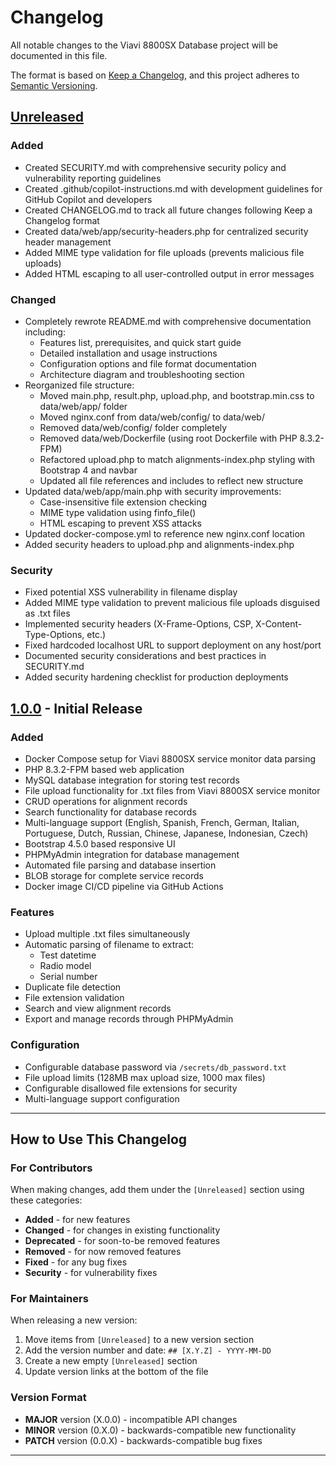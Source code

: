 # Changelog

All notable changes to the Viavi 8800SX Database project will be documented in this file.

The format is based on [Keep a Changelog](https://keepachangelog.com/en/1.0.0/),
and this project adheres to [Semantic Versioning](https://semver.org/spec/v2.0.0.html).

## [Unreleased]

### Added
- Created SECURITY.md with comprehensive security policy and vulnerability reporting guidelines
- Created .github/copilot-instructions.md with development guidelines for GitHub Copilot and developers
- Created CHANGELOG.md to track all future changes following Keep a Changelog format
- Created data/web/app/security-headers.php for centralized security header management
- Added MIME type validation for file uploads (prevents malicious file uploads)
- Added HTML escaping to all user-controlled output in error messages

### Changed
- Completely rewrote README.md with comprehensive documentation including:
  - Features list, prerequisites, and quick start guide
  - Detailed installation and usage instructions
  - Configuration options and file format documentation
  - Architecture diagram and troubleshooting section
- Reorganized file structure:
  - Moved main.php, result.php, upload.php, and bootstrap.min.css to data/web/app/ folder
  - Moved nginx.conf from data/web/config/ to data/web/
  - Removed data/web/config/ folder completely
  - Removed data/web/Dockerfile (using root Dockerfile with PHP 8.3.2-FPM)
  - Refactored upload.php to match alignments-index.php styling with Bootstrap 4 and navbar
  - Updated all file references and includes to reflect new structure
- Updated data/web/app/main.php with security improvements:
  - Case-insensitive file extension checking
  - MIME type validation using finfo_file()
  - HTML escaping to prevent XSS attacks
- Updated docker-compose.yml to reference new nginx.conf location
- Added security headers to upload.php and alignments-index.php

### Security
- Fixed potential XSS vulnerability in filename display
- Added MIME type validation to prevent malicious file uploads disguised as .txt files
- Implemented security headers (X-Frame-Options, CSP, X-Content-Type-Options, etc.)
- Fixed hardcoded localhost URL to support deployment on any host/port
- Documented security considerations and best practices in SECURITY.md
- Added security hardening checklist for production deployments

## [1.0.0] - Initial Release

### Added
- Docker Compose setup for Viavi 8800SX service monitor data parsing
- PHP 8.3.2-FPM based web application
- MySQL database integration for storing test records
- File upload functionality for .txt files from Viavi 8800SX service monitor
- CRUD operations for alignment records
- Search functionality for database records
- Multi-language support (English, Spanish, French, German, Italian, Portuguese, Dutch, Russian, Chinese, Japanese, Indonesian, Czech)
- Bootstrap 4.5.0 based responsive UI
- PHPMyAdmin integration for database management
- Automated file parsing and database insertion
- BLOB storage for complete service records
- Docker image CI/CD pipeline via GitHub Actions

### Features
- Upload multiple .txt files simultaneously
- Automatic parsing of filename to extract:
  - Test datetime
  - Radio model
  - Serial number
- Duplicate file detection
- File extension validation
- Search and view alignment records
- Export and manage records through PHPMyAdmin

### Configuration
- Configurable database password via `/secrets/db_password.txt`
- File upload limits (128MB max upload size, 1000 max files)
- Configurable disallowed file extensions for security
- Multi-language support configuration

---

## How to Use This Changelog

### For Contributors
When making changes, add them under the `[Unreleased]` section using these categories:

- **Added** - for new features
- **Changed** - for changes in existing functionality
- **Deprecated** - for soon-to-be removed features
- **Removed** - for now removed features
- **Fixed** - for any bug fixes
- **Security** - for vulnerability fixes

### For Maintainers
When releasing a new version:
1. Move items from `[Unreleased]` to a new version section
2. Add the version number and date: `## [X.Y.Z] - YYYY-MM-DD`
3. Create a new empty `[Unreleased]` section
4. Update version links at the bottom of the file

### Version Format
- **MAJOR** version (X.0.0) - incompatible API changes
- **MINOR** version (0.X.0) - backwards-compatible new functionality
- **PATCH** version (0.0.X) - backwards-compatible bug fixes

---

[Unreleased]: https://github.com/k9barry/viavi/compare/v1.0.0...HEAD
[1.0.0]: https://github.com/k9barry/viavi/releases/tag/v1.0.0
